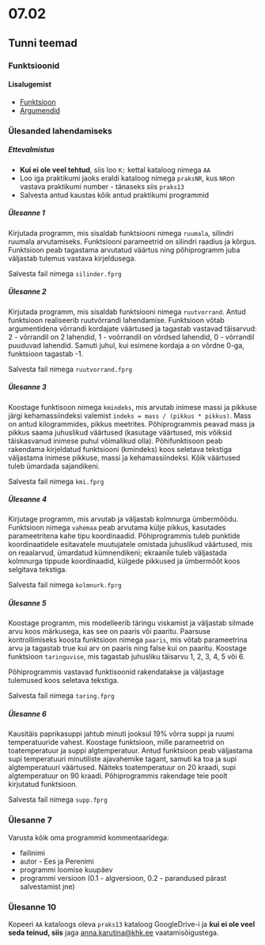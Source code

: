 # 07.02
## Tunni teemad

### Funktsioonid

#### Lisalugemist
* [Funktsioon](https://web.htk.tlu.ee/digitaru/programmeerimine/chapter/alamprogramm-funktsioon/)
* [Argumendid](https://web.htk.tlu.ee/digitaru/programmeerimine/chapter/argumendid-muutujad/)

### Ülesanded lahendamiseks
##### Ettevalmistus
* <b>Kui ei ole veel tehtud</b>, siis loo `K:` kettal kataloog nimega `AA`
* Loo iga praktikumi jaoks eraldi kataloog nimega `praksNR`, kus `NR`on vastava praktikumi number - tänaseks siis `praks13`
* Salvesta antud kaustas kõik antud praktikumi programmid
##### Ülesanne 1
Kirjutada programm, mis sisaldab funktsiooni nimega `ruumala`, silindri ruumala arvutamiseks. Funktsiooni parameetrid on silindri raadius ja kõrgus. Funktsioon peab tagastama arvutatud väärtus ning põhiprogramm juba väljastab tulemus vastava kirjeldusega.

Salvesta fail nimega `silinder.fprg`

##### Ülesanne 2
Kirjutada programm, mis sisaldab funktsiooni nimega `ruutvorrand`. Antud funktsioon realiseerib ruutvõrrandi lahendamise. Funktsioon võtab argumentidena võrrandi kordajate väärtused ja tagastab vastavad täisarvud: 2 - võrrandil on 2 lahendid, 1 - voõrrandil on võrdsed lahendid, 0 - võrrandil puuduvad lahendid. Samuti juhul, kui esimene kordaja a on võrdne 0-ga, funktsioon tagastab -1.

Salvesta fail nimega `ruutvorrand.fprg`

##### Ülesanne 3
Koostage funktisoon nimega `kmindeks`, mis arvutab inimese massi ja pikkuse järgi kehamassiindeksi valemist `indeks = mass / (pikkus * pikkus)`. Mass on antud kilogrammides, pikkus meetrites.
Põhiprogrammis peavad mass ja pikkus saama juhuslikud väärtused (kasutage väärtused, mis võiksid täiskasvanud inimese puhul võimalikud olla). Põhifunktisoon peab rakendama kirjeldatud funktsiooni (kmindeks) koos seletava tekstiga väljastama inimese pikkuse, massi ja kehamassiindeksi. Kõik väärtused tuleb ümardada sajandikeni.

Salvesta fail nimega `kmi.fprg`

##### Ülesanne 4
Kirjutage programm, mis arvutab ja väljastab kolmnurga ümbermõõdu. Funktsioon nimega `vahemaa` peab arvutama külje pikkus, kasutades parameetritena kahe tipu koordinaadid. Põhiprogrammis tuleb punktide koordinaatidele esitavatele muutujatele omistada juhuslikud väärtused, mis on reaalarvud, ümardatud kümnendikeni;
ekraanile tuleb väljastada kolmnurga tippude koordinaadid, külgede pikkused ja ümbermõõt koos selgitava tekstiga.

Salvesta fail nimega `kolmnurk.fprg`

##### Ülesanne 5
Koostage programm, mis modelleerib täringu viskamist ja väljastab silmade arvu koos märkusega, kas see on paaris või paaritu.
Paarsuse kontrollimiseks koosta funktsioon nimega `paaris`, mis võtab parameetrina arvu ja tagastab true kui arv on paaris ning false kui on paaritu. 
Koostage funktsioon `taringuvise`, mis tagastab juhusliku täisarvu 1, 2, 3, 4, 5 või 6.

Põhiprogrammis vastavad funktisoonid rakendatakse ja väljastage tulemused koos seletava tekstiga.

Salvesta fail nimega `taring.fprg`

##### Ülesanne 6
Kausitäis paprikasuppi jahtub minuti jooksul 19% võrra suppi ja ruumi temperatuuride vahest. Koostage funktsioon, mille parameetrid on toatemperatuur ja suppi algtemperatuur. Antud funktsioon peab väljastama supi temperatuuri minutiliste ajavahemike tagant, samuti ka toa ja supi algtemperatuuri väärtused.
Näiteks toatemperatuur on 20 kraadi, supi algtemperatuur on 90 kraadi.
Põhiprogrammis rakendage teie poolt kirjutatud funktsioon.

Salvesta fail nimega `supp.fprg`

### Ülesanne 7
Varusta kõik oma programmid kommentaaridega:
* failinimi
* autor  - Ees ja Perenimi
* programmi loomise kuupäev
* programmi versioon (0.1 - algversioon, 0.2 - parandused pärast salvestamist jne)
### Ülesanne 10
Kopeeri `AA` kataloogs oleva `praks13` kataloog GoogleDrive-i ja <b>kui ei ole veel seda teinud, siis</b> jaga [anna.karutina@khk.ee]("mailto:anna.karutina@khk.ee") vaatamisõigustega.